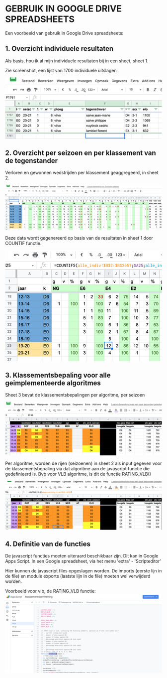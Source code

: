 # GEBRUIK IN GOOGLE DRIVE SPREADSHEETS

Een voorbeeld van gebruik in Google Drive spreadsheets:

## 1. Overzicht individuele resultaten

Als basis, hou ik al mijn individuele resultaten bij in een sheet, sheet 1.

Zie screenshot, een lijst van 1700 individuele uitslagen

![Overzicht individuele resultaten](docs/images/1-resultaten-individueel.png)

## 2. Overzicht per seizoen en per klassement van de tegenstander

Verloren en gewonnen wedstrijden per klassement geaggregeerd, in sheet 2.

![Overzicht geaggregeerde resultaten](docs/images/2-resultaten-overzicht-per-klassement.png)

Deze data wordt gegenereerd op basis van de resultaten in sheet 1 door COUNTIF functie.

![Overzicht geaggregeerde resultaten gegenereerd op basis van sheet 1](docs/images/2-resultaten-gegenereerd-op-basis-van-sheet-1.png)

## 3. Klassementsbepaling voor alle geimplementeerde algoritmes

Sheet 3 bevat de klassementsbepalingen per algoritme, per seizoen

![Klassementsbepaling](docs/images/3-resultaten-klassementsbepaling.png)

Per algoritme, worden de rijen (seizoenen) in sheet 2 als input gegeven voor de klassementsbepaling via dat algoritme aan de javascript functie die gedefinieerd is.
Bvb voor VLB algoritme, is dit de functie RATING_VLB()

![Klassementsbepaling](docs/images/3-resultaten-rating-vlb.png)

## 4. Definitie van de functies

De javascript functies moeten uiteraard beschikbaar zijn. Dit kan in Google Apps Script.
In een Google spreadsheet, via het menu 'extra' - 'Scripteditor'

Hier kunnen de javascript files opgeslagen worden.
De imports (eerste lijn in de file) en module exports (laatste lijn in de file) moeten wel verwijderd worden.

Voorbeeld voor vlb, de RATING_VLB functie:
![Apps Script functies](docs/images/4-resultaten-google-appscript-vlb.png)
